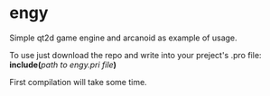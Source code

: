 # engy
Simple qt2d  game engine and arcanoid as example of usage.

To use just download the repo and write into your preject's .pro file:  
**include(**_path to engy.pri file_**)**

First compilation will take some time.
